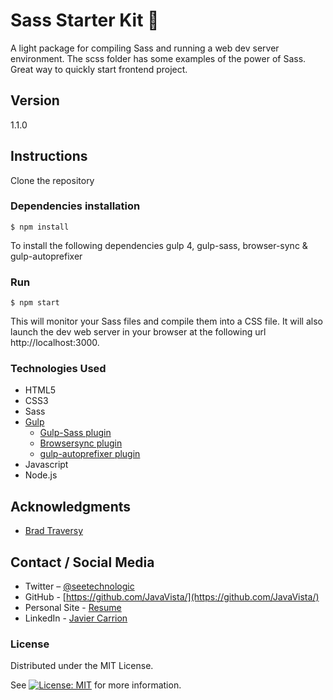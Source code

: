 # Sass Starter Kit 💁

A light package for compiling Sass and running a web dev server environment. The scss folder has some examples of the power of Sass. Great way to quickly start frontend project.

## Version

1.1.0

## Instructions

Clone the repository

### Dependencies installation

`$ npm install`

To install the following dependencies gulp 4, gulp-sass, browser-sync & gulp-autoprefixer

### Run

`$ npm start`

This will monitor your Sass files and compile them into a CSS file. It will also launch the dev web server in your browser at the following url http://localhost:3000.


### Technologies Used

* HTML5
* CSS3
* Sass
* [Gulp](https://gulpjs.com/)
  * [Gulp-Sass plugin](https://www.npmjs.com/package/gulp-sass)
  * [Browsersync plugin](https://browsersync.io/docs/gulp)
  * [gulp-autoprefixer plugin](https://www.npmjs.com/package/gulp-autoprefixer)
* Javascript
* Node.js

## Acknowledgments

* [Brad Traversy](https://www.youtube.com/watch?v=rmXVmfx3rNo&t=105s)

## Contact / Social Media

* Twitter – [@seetechnologic](https://twitter.com/seetechnologic)
* GitHub - [https://github.com/JavaVista/](https://github.com/JavaVista/)
* Personal Site - [Resume](http://www.techno-logic.us/)
* LinkedIn - [Javier Carrion](https://www.linkedin.com/in/technologic)

### License

Distributed under the MIT License.

See [![License: MIT](https://img.shields.io/badge/License-MIT-yellow.svg)](LICENSE.md)
for more information.
